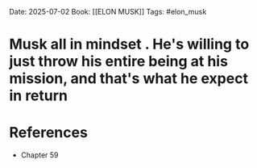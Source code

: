 Date: 2025-07-02
Book: [[ELON MUSK]]
Tags: #elon_musk 
# Musk all in mindset . He's willing to just throw his entire being at his mission, and that's what he expect in return



# References
- Chapter 59